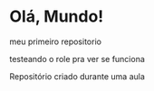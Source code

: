 # Olá, Mundo!
 meu primeiro repositorio

 testeando o role pra ver se funciona


Repositório criado durante uma aula
